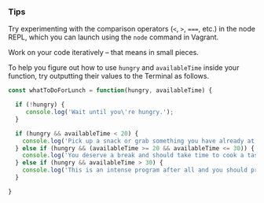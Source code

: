 ### Tips

Try experimenting with the comparison operators (`<`, `>`, `===`, etc.) in the node REPL, which you can launch using the `node` command in Vagrant.

Work on your code iteratively – that means in small pieces. 

To help you figure out how to use `hungry` and `availableTime` inside your function, try outputting their values to the Terminal as follows.

```javascript
const whatToDoForLunch = function(hungry, availableTime) {

  if (!hungry) {
     console.log('Wait until you\'re hungry.');
  }

  if (hungry && availableTime < 20) {
    console.log('Pick up a snack or grab something you have already at home.');
  } else if (hungry && (availableTime >= 20 && availableTime <= 30)) {
    console.log('You deserve a break and should take time to cook a tasty meal.');
  } else if (hungry && availableTime > 30) {
    console.log('This is an intense program after all and you should probably reconsider.');
  } 

}
```